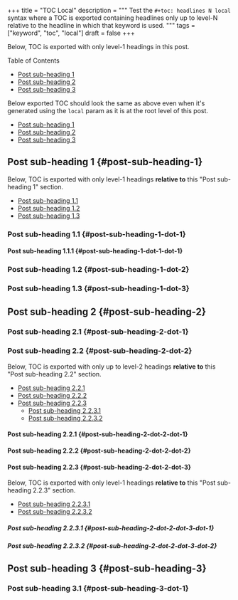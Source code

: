 +++
title = "TOC Local"
description = """
  Test the `#+toc: headlines N local` syntax where a TOC is exported
  containing headlines only up to level-N relative to the headline in
  which that keyword is used.
  """
tags = ["keyword", "toc", "local"]
draft = false
+++

Below, TOC is exported with only level-1 headings in this post.

<div class="ox-hugo-toc toc">
<div></div>

<div class="heading">Table of Contents</div>

- [Post sub-heading 1](#post-sub-heading-1)
- [Post sub-heading 2](#post-sub-heading-2)
- [Post sub-heading 3](#post-sub-heading-3)

</div>
<!--endtoc-->

Below exported TOC should look the same as above even when it's
generated using the `local` param as it is at the root level of this
post.

<div class="ox-hugo-toc toc local">
<div></div>

- [Post sub-heading 1](#post-sub-heading-1)
- [Post sub-heading 2](#post-sub-heading-2)
- [Post sub-heading 3](#post-sub-heading-3)

</div>
<!--endtoc-->


## Post sub-heading 1 {#post-sub-heading-1}

Below, TOC is exported with only level-1 headings **relative to** this
"Post sub-heading 1" section.

<div class="ox-hugo-toc toc local">
<div></div>

- [Post sub-heading 1.1](#post-sub-heading-1-dot-1)
- [Post sub-heading 1.2](#post-sub-heading-1-dot-2)
- [Post sub-heading 1.3](#post-sub-heading-1-dot-3)

</div>
<!--endtoc-->


### Post sub-heading 1.1 {#post-sub-heading-1-dot-1}


#### Post sub-heading 1.1.1 {#post-sub-heading-1-dot-1-dot-1}


### Post sub-heading 1.2 {#post-sub-heading-1-dot-2}


### Post sub-heading 1.3 {#post-sub-heading-1-dot-3}


## Post sub-heading 2 {#post-sub-heading-2}


### Post sub-heading 2.1 {#post-sub-heading-2-dot-1}


### Post sub-heading 2.2 {#post-sub-heading-2-dot-2}

Below, TOC is exported with only up to level-2 headings **relative to**
this "Post sub-heading 2.2" section.

<div class="ox-hugo-toc toc local">
<div></div>

- [Post sub-heading 2.2.1](#post-sub-heading-2-dot-2-dot-1)
- [Post sub-heading 2.2.2](#post-sub-heading-2-dot-2-dot-2)
- [Post sub-heading 2.2.3](#post-sub-heading-2-dot-2-dot-3)
    - [Post sub-heading 2.2.3.1](#post-sub-heading-2-dot-2-dot-3-dot-1)
    - [Post sub-heading 2.2.3.2](#post-sub-heading-2-dot-2-dot-3-dot-2)

</div>
<!--endtoc-->


#### Post sub-heading 2.2.1 {#post-sub-heading-2-dot-2-dot-1}


#### Post sub-heading 2.2.2 {#post-sub-heading-2-dot-2-dot-2}


#### Post sub-heading 2.2.3 {#post-sub-heading-2-dot-2-dot-3}

Below, TOC is exported with only level-1 headings **relative to** this
"Post sub-heading 2.2.3" section.

<div class="ox-hugo-toc toc local">
<div></div>

- [Post sub-heading 2.2.3.1](#post-sub-heading-2-dot-2-dot-3-dot-1)
- [Post sub-heading 2.2.3.2](#post-sub-heading-2-dot-2-dot-3-dot-2)

</div>
<!--endtoc-->


##### Post sub-heading 2.2.3.1 {#post-sub-heading-2-dot-2-dot-3-dot-1}


##### Post sub-heading 2.2.3.2 {#post-sub-heading-2-dot-2-dot-3-dot-2}


## Post sub-heading 3 {#post-sub-heading-3}


### Post sub-heading 3.1 {#post-sub-heading-3-dot-1}
